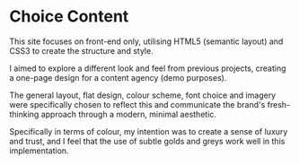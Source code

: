 # Choice Content

This site focuses on front-end only, utilising HTML5 (semantic layout) and CSS3 to create the structure and style.

I aimed to explore a different look and feel from previous projects, creating a one-page design for a content agency (demo purposes).

The general layout, flat design, colour scheme, font choice and imagery were specifically chosen to reflect this and communicate the brand's fresh-thinking approach through a modern, minimal aesthetic.

Specifically in terms of colour, my intention was to create a sense of luxury and trust, and I feel that the use of subtle golds and greys work well in this implementation.